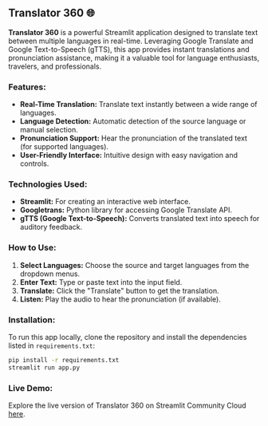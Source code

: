 ## Translator 360 🌐

**Translator 360** is a powerful Streamlit application designed to translate text between multiple languages in real-time. Leveraging Google Translate and Google Text-to-Speech (gTTS), this app provides instant translations and pronunciation assistance, making it a valuable tool for language enthusiasts, travelers, and professionals.

### Features:
- **Real-Time Translation:** Translate text instantly between a wide range of languages.
- **Language Detection:** Automatic detection of the source language or manual selection.
- **Pronunciation Support:** Hear the pronunciation of the translated text (for supported languages).
- **User-Friendly Interface:** Intuitive design with easy navigation and controls.

### Technologies Used:
- **Streamlit:** For creating an interactive web interface.
- **Googletrans:** Python library for accessing Google Translate API.
- **gTTS (Google Text-to-Speech):** Converts translated text into speech for auditory feedback.

### How to Use:
1. **Select Languages:** Choose the source and target languages from the dropdown menus.
2. **Enter Text:** Type or paste text into the input field.
3. **Translate:** Click the "Translate" button to get the translation.
4. **Listen:** Play the audio to hear the pronunciation (if available).

### Installation:
To run this app locally, clone the repository and install the dependencies listed in `requirements.txt`:

```bash
pip install -r requirements.txt
streamlit run app.py
```

### Live Demo:
Explore the live version of Translator 360 on Streamlit Community Cloud [here](#).
